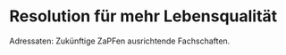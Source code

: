 Resolution für mehr Lebensqualität
==================================

Adressaten: Zukünftige ZaPFen ausrichtende Fachschaften.
